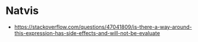 # Natvis
- https://stackoverflow.com/questions/47041809/is-there-a-way-around-this-expression-has-side-effects-and-will-not-be-evaluate
 